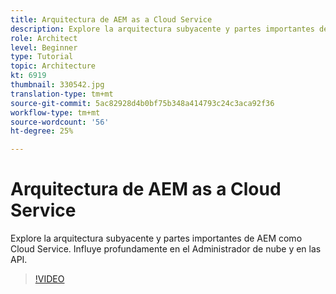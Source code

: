 ```yaml
---
title: Arquitectura de AEM as a Cloud Service
description: Explore la arquitectura subyacente y partes importantes de AEM como Cloud Service. Influye profundamente en el Administrador de nube y en las API.
role: Architect
level: Beginner
type: Tutorial
topic: Architecture
kt: 6919
thumbnail: 330542.jpg
translation-type: tm+mt
source-git-commit: 5ac82928d4b0bf75b348a414793c24c3aca92f36
workflow-type: tm+mt
source-wordcount: '56'
ht-degree: 25%

---
```



# Arquitectura de AEM as a Cloud Service

Explore la arquitectura subyacente y partes importantes de AEM como Cloud Service. Influye profundamente en el Administrador de nube y en las API.

>[!VIDEO](https://video.tv.adobe.com/v/330542/?quality=12&learn=on)